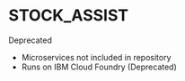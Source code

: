 # STOCK_ASSIST
Deprecated
 - Microservices not included in repository
 - Runs on IBM Cloud Foundry (Deprecated)

